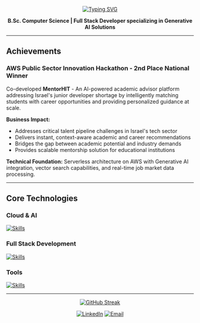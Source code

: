 <div align="center">

[![Typing SVG](https://readme-typing-svg.demolab.com?font=Fira+Code&size=24&duration=3500&pause=1000&color=31A9DF&center=true&vCenter=true&width=500&lines=Hey%2C+I'm+Daniel+Podolsky.;Full+Stack+Developer;Generative+AI+Specialist)](https://git.io/typing-svg)

**B.Sc. Computer Science | Full Stack Developer specializing in Generative AI Solutions**

</div>

---

## Achievements

### AWS Public Sector Innovation Hackathon - 2nd Place National Winner

Co-developed **MentorHIT** - An AI-powered academic advisor platform addressing Israel's junior developer shortage by intelligently matching students with career opportunities and providing personalized guidance at scale.

**Business Impact:**
- Addresses critical talent pipeline challenges in Israel's tech sector
- Delivers instant, context-aware academic and career recommendations
- Bridges the gap between academic potential and industry demands
- Provides scalable mentorship solution for educational institutions

**Technical Foundation:** Serverless architecture on AWS with Generative AI integration, vector search capabilities, and real-time job market data processing.

---

## Core Technologies


### **Cloud & AI**
[![Skills](https://skillicons.dev/icons?i=aws&theme=dark)](https://skillicons.dev)

### **Full Stack Development** 
[![Skills](https://skillicons.dev/icons?i=ts,react,nodejs,mongodb,express&theme=dark)](https://skillicons.dev)

### **Tools**
[![Skills](https://skillicons.dev/icons?i=git,github&theme=dark)](https://skillicons.dev)


---

<div align="center">

[![GitHub Streak](https://streak-stats.demolab.com?user=DanielPodolsky&theme=dark)](https://git.io/streak-stats)

[![LinkedIn](https://img.shields.io/badge/LinkedIn-0077B5?style=for-the-badge&logo=linkedin&logoColor=white)](https://linkedin.com/in/daniel-podolsky-341901242)
[![Email](https://img.shields.io/badge/Email-D14836?style=for-the-badge&logo=gmail&logoColor=white)](mailto:lambodol76@gmail.com)

</div>
